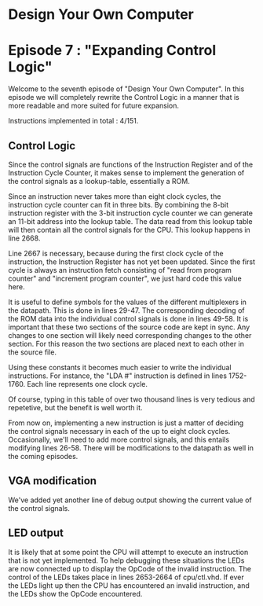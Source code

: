 # Design Your Own Computer
# Episode 7 : "Expanding Control Logic"

Welcome to the seventh episode of "Design Your Own Computer". In this episode
we will completely rewrite the Control Logic in a manner that is more readable
and more suited for future expansion.

Instructions implemented in total : 4/151.

## Control Logic
Since the control signals are functions of the Instruction Register and of the
Instruction Cycle Counter, it makes sense to implement the generation of the
control signals as a lookup-table, essentially a ROM.

Since an instruction never takes more than eight clock cycles, the instruction
cycle counter can fit in three bits. By combining the 8-bit instruction
register with the 3-bit instruction cycle counter we can generate an 11-bit
address into the lookup table. The data read from this lookup table will then
contain all the control signals for the CPU.  This lookup happens in line 2668.

Line 2667 is necessary, because during the first clock cycle of the
instruction, the Instruction Register has not yet been updated.  Since the
first cycle is always an instruction fetch consisting of "read from program
counter" and "increment program counter", we just hard code this value here.

It is useful to define symbols for the values of the different multiplexers in
the datapath. This is done in lines 29-47. The corresponding decoding of the
ROM data into the individual control signals is done in lines 49-58. It is
important that these two sections of the source code are kept in sync. Any
changes to one section will likely need corresponding changes to the other
section. For this reason the two sections are placed next to each other in the
source file.

Using these constants it becomes much easier to write the individual
instructions.  For instance, the "LDA #" instruction is defined in lines
1752-1760. Each line represents one clock cycle.

Of course, typing in this table of over two thousand lines is very tedious
and repetetive, but the benefit is well worth it.

From now on, implementing a new instruction is just a matter of deciding the
control signals necessary in each of the up to eight clock cycles.
Occasionally, we'll need to add more control signals, and this entails
modifying lines 26-58. There will be modifications to the datapath as well
in the coming episodes.

## VGA modification
We've added yet another line of debug output showing the current value of the 
control signals.

## LED output
It is likely that at some point the CPU will attempt to execute an instruction
that is not yet implemented. To help debugging these situations the LEDs are
now connected up to display the OpCode of the invalid instruction.
The control of the LEDs takes place in lines 2653-2664 of cpu/ctl.vhd.
If ever the LEDs light up then the CPU has encountered an invalid instruction, and
the LEDs show the OpCode encountered.

